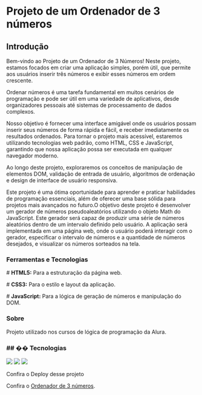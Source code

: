 <h1>Projeto de um Ordenador de 3 números </h1>

<h2>Introdução</h2>
<p>Bem-vindo ao Projeto de um Ordenador de 3 Números! Neste projeto, estamos focados em criar uma aplicação simples, porém útil, que permite aos usuários inserir três números e exibir esses números em ordem crescente.</p>

<p>Ordenar números é uma tarefa fundamental em muitos cenários de programação e pode ser útil em uma variedade de aplicativos, desde organizadores pessoais até sistemas de processamento de dados complexos.</p>

<p>Nosso objetivo é fornecer uma interface amigável onde os usuários possam inserir seus números de forma rápida e fácil, e receber imediatamente os resultados ordenados. Para tornar o projeto mais acessível, estaremos utilizando tecnologias web padrão, como HTML, CSS e JavaScript, garantindo que nossa aplicação possa ser executada em qualquer navegador moderno.</p>

<p>Ao longo deste projeto, exploraremos os conceitos de manipulação de elementos DOM, validação de entrada de usuário, algoritmos de ordenação e design de interface de usuário responsiva.</p>

<p>Este projeto é uma ótima oportunidade para aprender e praticar habilidades de programação essenciais, além de oferecer uma base sólida para projetos mais avançados no futuro.O objetivo deste projeto é desenvolver um gerador de números pseudoaleatórios utilizando o objeto Math do JavaScript. Este gerador será capaz de produzir uma série de números aleatórios dentro de um intervalo definido pelo usuário.  A aplicação será implementada em uma página web, onde o usuário poderá interagir com o gerador, especificar o intervalo de números e a quantidade de números desejados, e visualizar os números sorteados na tela.</p>

<h3>Ferramentas e Tecnologias</h3>
<p> # <b>HTML5:</b> Para a estruturação da página web.</p>
<p> # <b>CSS3:</b> Para o estilo e layout da aplicação.</p>
<p> # <b>JavaScript:</b> Para a lógica de geração de números e manipulação do DOM.</p>


<h3>Sobre</h3>
<p>Projeto utilizado nos cursos de lógica de programação da Alura.</p>

<h3>## �� Tecnologias</h3>
<div>
  <img src="https://img.shields.io/badge/HTML-239120?style=for-the-badge&logo=html5&logoColor=white">
  <img src="https://img.shields.io/badge/CSS-239120?&style=for-the-badge&logo=css3&logoColor=white">
  <img src="https://img.shields.io/badge/JavaScript-F7DF1E?style=for-the-badge&logo=javascript&logoColor=black">
</div>

<p>Confira o Deploy desse projeto</p>
    <p>Confira o <a href="https://ordenador-de-3-numeros.vercel.app/">Ordenador de 3 números</a>.</p>

